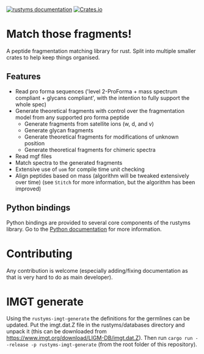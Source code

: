 [![rustyms documentation](https://docs.rs/rustyms/badge.svg)](https://docs.rs/rustyms)
[![Crates.io](https://img.shields.io/crates/v/rustyms.svg)](https://crates.io/crates/rustyms)

# Match those fragments!

A peptide fragmentation matching library for rust. Split into multiple smaller crates to help keep things organised.

## Features
 - Read pro forma sequences ('level 2-ProForma + mass spectrum compliant + glycans compliant', with the intention to fully support the whole spec)
 - Generate theoretical fragments with control over the fragmentation model from any supported pro forma peptide
   - Generate fragments from satellite ions (w, d, and v)
   - Generate glycan fragments
   - Generate theoretical fragments for modifications of unknown position
   - Generate theoretical fragments for chimeric spectra
 - Read mgf files
 - Match spectra to the generated fragments
 - Extensive use of `uom` for compile time unit checking
 - Align peptides based on mass (algorithm will be tweaked extensively over time) (see `Stitch` for more information, but the algorithm has been improved)

## Python bindings

Python bindings are provided to several core components of the rustyms library. Go to the
[Python documentation](https://rustyms.readthedocs.io/) for more information.


# Contributing

Any contribution is welcome (especially adding/fixing documentation as that is very hard to do as main developer).

# IMGT generate
Using the `rustyms-imgt-generate` the definitions for the germlines can be updated. Put the imgt.dat.Z file in the rustyms/databases directory and unpack it (this can be downloaded from https://www.imgt.org/download/LIGM-DB/imgt.dat.Z). Then run `cargo run --release -p rustyms-imgt-generate` (from the root folder of this repository).
